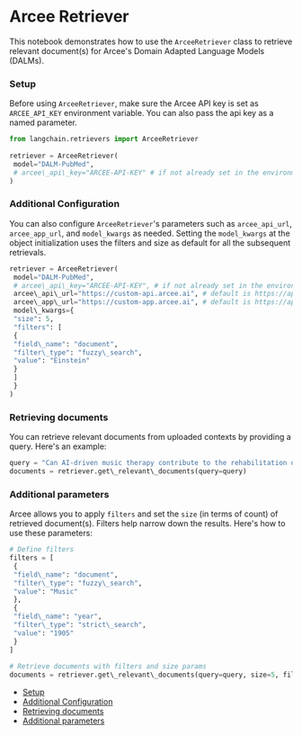 # Arcee Retriever

This notebook demonstrates how to use the `ArceeRetriever` class to retrieve relevant document(s) for Arcee's Domain Adapted Language Models (DALMs).

### Setup[​](#setup "Direct link to Setup")

Before using `ArceeRetriever`, make sure the Arcee API key is set as `ARCEE_API_KEY` environment variable. You can also pass the api key as a named parameter.

```python
from langchain.retrievers import ArceeRetriever  
  
retriever = ArceeRetriever(  
 model="DALM-PubMed",  
 # arcee\_api\_key="ARCEE-API-KEY" # if not already set in the environment  
)  

```

### Additional Configuration[​](#additional-configuration "Direct link to Additional Configuration")

You can also configure `ArceeRetriever`'s parameters such as `arcee_api_url`, `arcee_app_url`, and `model_kwargs` as needed.
Setting the `model_kwargs` at the object initialization uses the filters and size as default for all the subsequent retrievals.

```python
retriever = ArceeRetriever(  
 model="DALM-PubMed",  
 # arcee\_api\_key="ARCEE-API-KEY", # if not already set in the environment  
 arcee\_api\_url="https://custom-api.arcee.ai", # default is https://api.arcee.ai  
 arcee\_app\_url="https://custom-app.arcee.ai", # default is https://app.arcee.ai  
 model\_kwargs={  
 "size": 5,  
 "filters": [  
 {  
 "field\_name": "document",  
 "filter\_type": "fuzzy\_search",  
 "value": "Einstein"  
 }  
 ]  
 }  
)  

```

### Retrieving documents[​](#retrieving-documents "Direct link to Retrieving documents")

You can retrieve relevant documents from uploaded contexts by providing a query. Here's an example:

```python
query = "Can AI-driven music therapy contribute to the rehabilitation of patients with disorders of consciousness?"  
documents = retriever.get\_relevant\_documents(query=query)  

```

### Additional parameters[​](#additional-parameters "Direct link to Additional parameters")

Arcee allows you to apply `filters` and set the `size` (in terms of count) of retrieved document(s). Filters help narrow down the results. Here's how to use these parameters:

```python
# Define filters  
filters = [  
 {  
 "field\_name": "document",  
 "filter\_type": "fuzzy\_search",  
 "value": "Music"  
 },  
 {  
 "field\_name": "year",  
 "filter\_type": "strict\_search",  
 "value": "1905"  
 }  
]  
  
# Retrieve documents with filters and size params  
documents = retriever.get\_relevant\_documents(query=query, size=5, filters=filters)  

```

- [Setup](#setup)
- [Additional Configuration](#additional-configuration)
- [Retrieving documents](#retrieving-documents)
- [Additional parameters](#additional-parameters)
